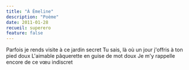 ```yaml
---
title: "À Émeline"
description: "Poème"
date: 2011-01-28
recueil: superero
feature: false
---
```


Parfois je rends visite à ce jardin secret
Tu sais, là où un jour j'offris à ton pied doux
L'aimable pâquerette en guise de mot doux
Je m'y rappelle encore de ce vœu indiscret

